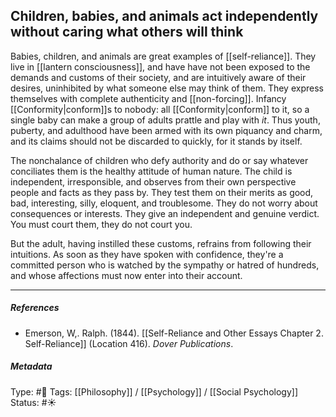 ## Children, babies, and animals act independently without caring what others will think  # 

Babies, children, and animals are great examples of [[self-reliance]]. They live in [[lantern consciousness]], and have have not been exposed to the demands and customs of their society, and are intuitively aware of their desires, uninhibited by what someone else may think of them. They express themselves with complete authenticity and [[non-forcing]]. Infancy [[Conformity|conform]]s to nobody: all [[Conformity|conform]] to it, so a single baby can make a group of adults prattle and play with _it_. Thus youth, puberty, and adulthood have been armed with its own piquancy and charm, and its claims should not be discarded to quickly, for it stands by itself.

The nonchalance of children who defy authority and do or say whatever conciliates them is the healthy attitude of human nature. The child is independent, irresponsible, and observes from their own perspective people and facts as they pass by. They test them on their merits as good, bad, interesting, silly, eloquent, and troublesome. They do not worry about consequences or interests. They give an independent and genuine verdict. You must court them, they do not court you.

But the adult, having instilled these customs, refrains from following their intuitions. As soon as they have spoken with confidence, they're a committed person who is watched by the sympathy or hatred of hundreds, and whose affections must now enter into their account.

___

##### References

- Emerson, W,. Ralph. (1844). [[Self-Reliance and Other Essays Chapter 2. Self-Reliance]] (Location 416). _Dover Publications_.

##### Metadata

Type: #🔴 
Tags:  [[Philosophy]] / [[Psychology]] / [[Social Psychology]]
Status: #☀️ 